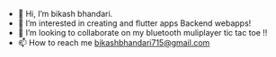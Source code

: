 - 👋 Hi, I’m bikash bhandari.
- 👀 I’m interested in creating and flutter apps  Backend webapps!
- 💞️ I’m looking to collaborate on my bluetooth muliplayer tic tac toe !!
- 📫 How to reach me bikashbhandari715@gmail.com

<!---
bikashbbb/bikashbbb is a ✨ special ✨ repository because its `README.md` (this file) appears on your GitHub profile.
You can click the Preview link to take a look at your changes.
--->
